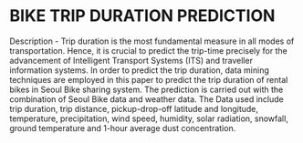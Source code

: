 # BIKE TRIP DURATION PREDICTION
Description - Trip duration is the most fundamental measure in all modes of transportation. Hence, it is crucial to predict the trip-time precisely for the advancement of Intelligent Transport Systems (ITS) and traveller information systems. In order to predict the trip duration, data mining techniques are employed in this paper to predict the trip duration of rental bikes in Seoul Bike sharing system. The prediction is carried out with the combination of Seoul Bike data and weather data. The Data used include trip duration, trip distance, pickup-drop-off latitude and longitude, temperature, precipitation, wind speed, humidity, solar radiation, snowfall, ground temperature and 1-hour average dust concentration.
